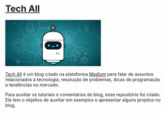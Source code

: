 # [Tech All](https://medium.com/tech-all)

![](img/tech-all.png)

[Tech All](https://medium.com/tech-all) é um blog criado na plataforma [Medium](https://medium.com/) para falar de assuntos relacionados à tecnologia, resolução de problemas, dicas de programação e tendências no mercado.

Para auxiliar os tutoriais e comentários do blog, esse repositório foi criado. Ele tem o objetivo de auxiliar em exemplos e apresentar alguns projetos no blog.